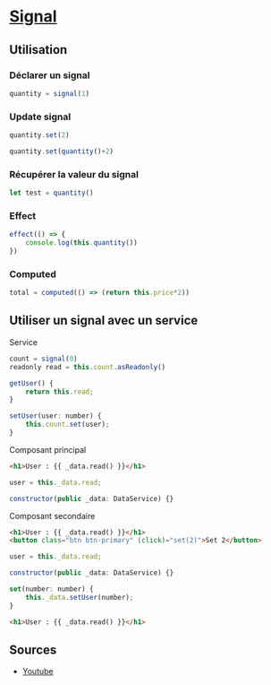 # [Signal](readme.md)

## Utilisation

### Déclarer un signal

```javascript
quantity = signal(1)
```

### Update signal

```javascript
quantity.set(2)
```

```javascript
quantity.set(quantity()+2)
```

### Récupérer la valeur du signal

```javascript
let test = quantity()
```

### Effect

```javascript
effect(() => {
    console.log(this.quantity())
})
```

### Computed

```javascript
total = computed(() => (return this.price*2))
```

## Utiliser un signal avec un service

Service

```javascript
count = signal(0)
readonly read = this.count.asReadonly()

getUser() {
    return this.read;
}

setUser(user: number) {
    this.count.set(user);
}
```

Composant principal

```html
<h1>User : {{ _data.read() }}</h1>
```

```javascript
user = this._data.read;

constructor(public _data: DataService) {}

```

Composant secondaire

```html
<h1>User : {{ _data.read() }}</h1>
<button class="btn btn-primary" (click)="set(2)">Set 2</button>
```

```javascript
user = this._data.read;

constructor(public _data: DataService) {}

set(number: number) {
    this._data.setUser(number);
}
```

```html
<h1>User : {{ _data.read() }}</h1>
```


## Sources

* [Youtube](https://www.youtube.com/watch?v=W4G8VUaHZKg&ab_channel=AngularUniversity)